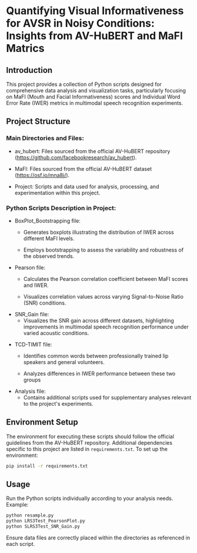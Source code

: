 # Quantifying Visual Informativeness for AVSR in Noisy Conditions: Insights from AV-HuBERT and MaFI Matrics

## Introduction

This project provides a collection of Python scripts designed for comprehensive data analysis and visualization tasks, particularly focusing on MaFI (Mouth and Facial Informativeness) scores and Individual Word Error Rate (IWER) metrics in multimodal speech recognition experiments.

## Project Structure

### Main Directories and Files:
- av_hubert: Files sourced from the official AV-HuBERT repository (https://github.com/facebookresearch/av_hubert).
* MaFI: Files sourced from the official AV-HuBERT dataset (https://osf.io/mna8j/).
+ Project: Scripts and data used for analysis, processing, and experimentation within this project.

### Python Scripts Description in Project:
- BoxPlot_Bootstrapping file:
    - Generates boxplots illustrating the distribution of IWER across different MaFI levels.

    - Employs bootstrapping to assess the variability and robustness of the observed trends.
* Pearson file:
    * Calculates the Pearson correlation coefficient between MaFI scores and IWER.

    * Visualizes correlation values across varying Signal-to-Noise Ratio (SNR) conditions.
+ SNR_Gain file:
    + Visualizes the SNR gain across different datasets, highlighting improvements in multimodal speech recognition performance under varied acoustic conditions.
- TCD-TIMIT file:
    - Identifies common words between professionally trained lip speakers and general volunteers.
    
    - Analyzes differences in IWER performance between these two groups
* Analysis file:
    * Contains additional scripts used for supplementary analyses relevant to the project's experiments.

## Environment Setup
The environment for executing these scripts should follow the official guidelines from the AV-HuBERT repository. Additional dependencies specific to this project are listed in `requirements.txt`.
To set up the environment:

```sh
pip install -r requirements.txt
```

## Usage
Run the Python scripts individually according to your analysis needs. Example:
```sh
python resample.py
python LRS3Test_PearsonPlot.py
python SLRS3Test_SNR_Gain.py
```
Ensure data files are correctly placed within the directories as referenced in each script.

